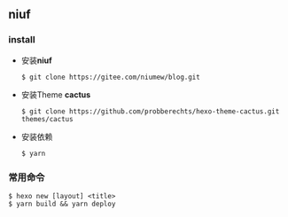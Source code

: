 ## niuf

### install
 - 安装**niuf**

   `$ git clone https://gitee.com/niumew/blog.git`

 - 安装Theme **cactus**

   `$ git clone https://github.com/probberechts/hexo-theme-cactus.git themes/cactus`

- 安装依赖

  `$ yarn`

### 常用命令
	$ hexo new [layout] <title>
	$ yarn build && yarn deploy

